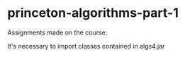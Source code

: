 # princeton-algorithms-part-1

Assignments made on the course.

It's necessary to import classes contained in algs4.jar
